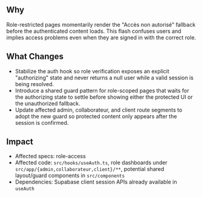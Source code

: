 ## Why
Role-restricted pages momentarily render the "Accès non autorisé" fallback before the authenticated content loads. This flash confuses users and implies access problems even when they are signed in with the correct role.

## What Changes
- Stabilize the auth hook so role verification exposes an explicit "authorizing" state and never returns a null user while a valid session is being resolved.
- Introduce a shared guard pattern for role-scoped pages that waits for the authorizing state to settle before showing either the protected UI or the unauthorized fallback.
- Update affected admin, collaborateur, and client route segments to adopt the new guard so protected content only appears after the session is confirmed.

## Impact
- Affected specs: role-access
- Affected code: `src/hooks/useAuth.ts`, role dashboards under `src/app/{admin,collaborateur,client}/**`, potential shared layout/guard components in `src/components`
- Dependencies: Supabase client session APIs already available in `useAuth`
